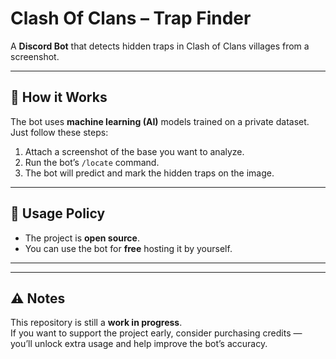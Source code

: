 # Clash Of Clans – Trap Finder  

A **Discord Bot** that detects hidden traps in Clash of Clans villages from a screenshot.  

---

## 🚀 How it Works  
The bot uses **machine learning (AI)** models trained on a private dataset.  
Just follow these steps:  

1. Attach a screenshot of the base you want to analyze.  
2. Run the bot’s `/locate` command.  
3. The bot will predict and mark the hidden traps on the image.  

---

## 📖 Usage Policy  
- The project is **open source**.  
- You can use the bot for **free** hosting it by yourself.  

---

---

## ⚠️ Notes  
This repository is still a **work in progress**.  
If you want to support the project early, consider purchasing credits — you’ll unlock extra usage and help improve the bot’s accuracy.  
